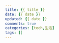 ```yaml
---
title: {{ title }}
date: {{ date }}
updated: {{ date }}
comments: true
categories: [tech,生活]
tags: []
---
```

